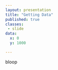 ```yaml
---
layout: presentation
title: "Getting Data"
published: true
classes:
 - slide
data:
  x: 0
  y: 1000

---
```

bloop